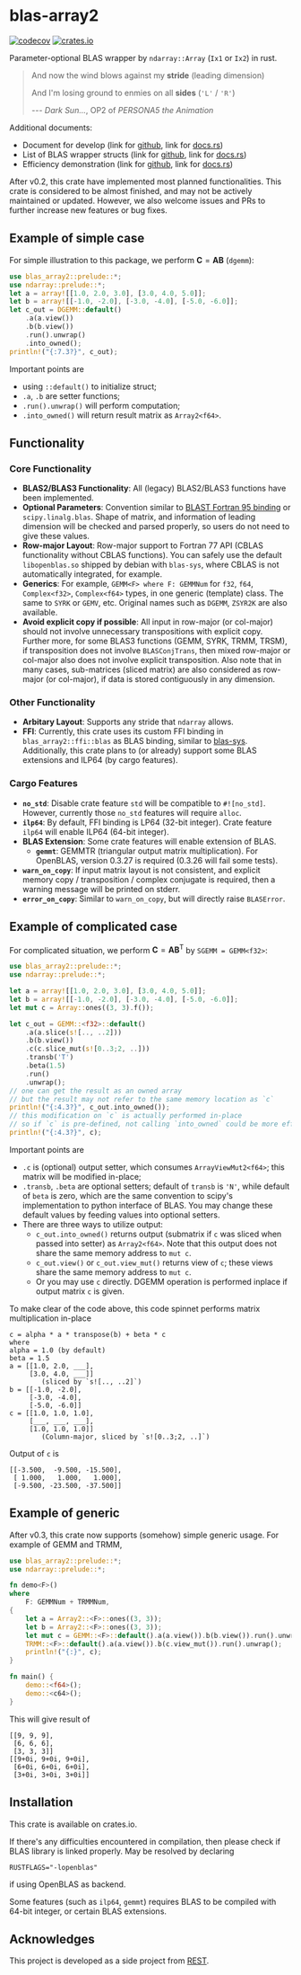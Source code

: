 # blas-array2

[![codecov](https://codecov.io/gh/ajz34/blas-array2/graph/badge.svg?token=n1ucRtIupr)](https://codecov.io/gh/ajz34/blas-array2)
[![crates.io](https://img.shields.io/crates/v/blas-array2.svg)](https://crates.io/crates/blas-array2)

Parameter-optional BLAS wrapper by `ndarray::Array` (`Ix1` or `Ix2`) in rust.

> And now the wind blows against my **stride** (leading dimension)
>
> And I'm losing ground to enmies on all **sides** (`'L'` / `'R'`)
>
> --- *Dark Sun...*, OP2 of *PERSONA5 the Animation*

Additional documents:
- Document for develop (link for [github](docs-markdown/dev.md), link for [docs.rs](`document_dev`))
- List of BLAS wrapper structs (link for [github](docs-markdown/func.md), link for [docs.rs](`document_func`))
- Efficiency demonstration (link for [github](docs-markdown/demo_efficiency.md), link for [docs.rs](`demo_efficiency`))

After v0.2, this crate have implemented most planned functionalities. This crate is considered to be almost finished, and may not be actively maintained or updated.
However, we also welcome issues and PRs to further increase new features or bug fixes.

## Example of simple case
For simple illustration to this package, we perform $\mathbf{C} = \mathbf{A} \mathbf{B}$ (`dgemm`):
```rust
use blas_array2::prelude::*;
use ndarray::prelude::*;
let a = array![[1.0, 2.0, 3.0], [3.0, 4.0, 5.0]];
let b = array![[-1.0, -2.0], [-3.0, -4.0], [-5.0, -6.0]];
let c_out = DGEMM::default()
    .a(a.view())
    .b(b.view())
    .run().unwrap()
    .into_owned();
println!("{:7.3?}", c_out);
```
Important points are
- using `::default()` to initialize struct;
- `.a`, `.b` are setter functions;
- `.run().unwrap()` will perform computation;
- `.into_owned()` will return result matrix as `Array2<f64>`.

## Functionality

### Core Functionality

- **BLAS2/BLAS3 Functionality**: All (legacy) BLAS2/BLAS3 functions have been implemented.
- **Optional Parameters**: Convention similar to [BLAST Fortran 95 binding](https://netlib.org/blas/blast-forum/chapter2.pdf) or `scipy.linalg.blas`. Shape of matrix, and information of leading dimension will be checked and parsed properly, so users do not need to give these values.
- **Row-major Layout**: Row-major support to Fortran 77 API (CBLAS functionality without CBLAS functions). You can safely use the default `libopenblas.so` shipped by debian with `blas-sys`, where CBLAS is not automatically integrated, for example.
- **Generics**: For example, `GEMM<F> where F: GEMMNum` for `f32`, `f64`, `Complex<f32>`, `Complex<f64>` types, in one generic (template) class. The same to `SYRK` or `GEMV`, etc. Original names such as `DGEMM`, `ZSYR2K` are also available.
- **Avoid explicit copy if possible**: All input in row-major (or col-major) should not involve unnecessary transpositions with explicit copy. Further more, for some BLAS3 functions (GEMM, SYRK, TRMM, TRSM), if transposition does not involve `BLASConjTrans`, then mixed row-major or col-major also does not involve explicit transposition. Also note that in many cases, sub-matrices (sliced matrix) are also considered as row-major (or col-major), if data is stored contiguously in any dimension.

### Other Functionality

- **Arbitary Layout**: Supports any stride that `ndarray` allows.
- **FFI**: Currently, this crate uses its custom FFI binding in `blas_array2::ffi::blas` as BLAS binding, similar to [blas-sys](https://github.com/blas-lapack-rs/blas-sys). Additionally, this crate plans to (or already) support some BLAS extensions and ILP64 (by cargo features).

### Cargo Features

- **`no_std`**: Disable crate feature `std` will be compatible to `#![no_std]`. However, currently those `no_std` features will require `alloc`.
- **`ilp64`**: By default, FFI binding is LP64 (32-bit integer). Crate feature `ilp64` will enable ILP64 (64-bit integer).
- **BLAS Extension**: Some crate features will enable extension of BLAS.
    - **`gemmt`**: GEMMTR (triangular output matrix multiplication). For OpenBLAS, version 0.3.27 is required (0.3.26 will fail some tests).
- **`warn_on_copy`**: If input matrix layout is not consistent, and explicit memory copy / transposition / complex conjugate is required, then a warning message will be printed on stderr.
- **`error_on_copy`**: Similar to `warn_on_copy`, but will directly raise `BLASError`.

## Example of complicated case

For complicated situation, we perform $\mathbf{C} = \mathbf{A} \mathbf{B}^\mathrm{T}$ by `SGEMM = GEMM<f32>`:
```rust
use blas_array2::prelude::*;
use ndarray::prelude::*;

let a = array![[1.0, 2.0, 3.0], [3.0, 4.0, 5.0]];
let b = array![[-1.0, -2.0], [-3.0, -4.0], [-5.0, -6.0]];
let mut c = Array::ones((3, 3).f());

let c_out = GEMM::<f32>::default()
    .a(a.slice(s![.., ..2]))
    .b(b.view())
    .c(c.slice_mut(s![0..3;2, ..]))
    .transb('T')
    .beta(1.5)
    .run()
    .unwrap();
// one can get the result as an owned array
// but the result may not refer to the same memory location as `c`
println!("{:4.3?}", c_out.into_owned());
// this modification on `c` is actually performed in-place
// so if `c` is pre-defined, not calling `into_owned` could be more efficient
println!("{:4.3?}", c);
```
Important points are
- `.c` is (optional) output setter, which consumes `ArrayViewMut2<f64>`; this matrix will be modified in-place;
- `.transb`, `.beta` are optional setters; default of `transb` is `'N'`, while default of `beta` is zero, which are the same convention to scipy's implementation to python interface of BLAS. You may change these default values by feeding values into optional setters.
- There are three ways to utilize output:
    - `c_out.into_owned()` returns output (submatrix if `c` was sliced when passed into setter) as `Array2<f64>`. Note that this output does not share the same memory address to `mut c`.
    - `c_out.view()` or `c_out.view_mut()` returns view of `c`; these views share the same memory address to `mut c`.
    - Or you may use `c` directly. DGEMM operation is performed inplace if output matrix `c` is given.

To make clear of the code above, this code spinnet performs matrix multiplication in-place
```output
c = alpha * a * transpose(b) + beta * c
where
alpha = 1.0 (by default)
beta = 1.5
a = [[1.0, 2.0, ___],
     [3.0, 4.0, ___]]
        (sliced by `s![.., ..2]`)
b = [[-1.0, -2.0],
     [-3.0, -4.0],
     [-5.0, -6.0]]
c = [[1.0, 1.0, 1.0],
     [___, ___, ___],
     [1.0, 1.0, 1.0]]
        (Column-major, sliced by `s![0..3;2, ..]`)
```
Output of `c` is
```
[[-3.500,  -9.500, -15.500],
 [ 1.000,   1.000,   1.000],
 [-9.500, -23.500, -37.500]]
```

## Example of generic

After v0.3, this crate now supports (somehow) simple generic usage. For example of GEMM and TRMM,

```rust
use blas_array2::prelude::*;
use ndarray::prelude::*;

fn demo<F>()
where
    F: GEMMNum + TRMMNum,
{
    let a = Array2::<F>::ones((3, 3));
    let b = Array2::<F>::ones((3, 3));
    let mut c = GEMM::<F>::default().a(a.view()).b(b.view()).run().unwrap().into_owned();
    TRMM::<F>::default().a(a.view()).b(c.view_mut()).run().unwrap();
    println!("{:}", c);
}

fn main() {
    demo::<f64>();
    demo::<c64>();
}
```

This will give result of
```
[[9, 9, 9],
 [6, 6, 6],
 [3, 3, 3]]
[[9+0i, 9+0i, 9+0i],
 [6+0i, 6+0i, 6+0i],
 [3+0i, 3+0i, 3+0i]]
```

## Installation

This crate is available on crates.io.

If there's any difficulties encountered in compilation, then please check if BLAS library is linked properly. May be resolved by declaring
```
RUSTFLAGS="-lopenblas"
```
if using OpenBLAS as backend.

Some features (such as `ilp64`, `gemmt`) requires BLAS to be compiled with 64-bit integer, or certain BLAS extensions.

## Acknowledges

This project is developed as a side project from [REST](https://github.com/igor-1982/rest).
